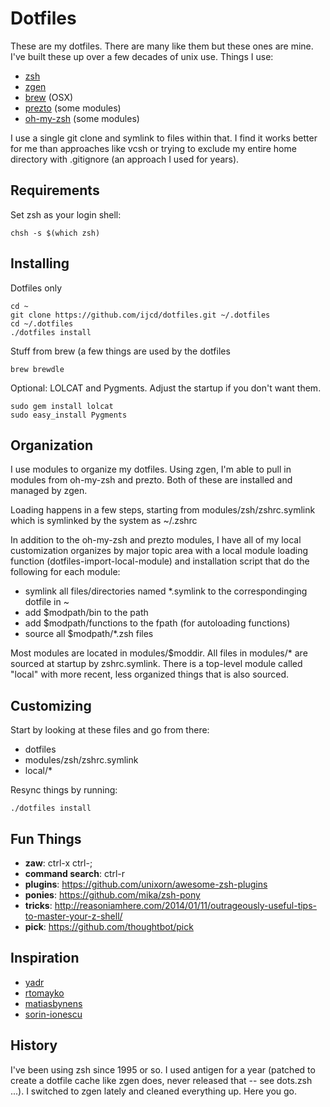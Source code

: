 Dotfiles
========

These are my dotfiles. There are many like them but these ones are mine. I've built these up over a few decades of unix use. Things I use:

* [zsh](https://github.com/zsh-users/zsh)
* [zgen](https://github.com/tarjoilija/zgen)
* [brew](https://github.com/homebrew/homebrew) (OSX)
* [prezto](https://github.com/sorin-ionescu/prezto) (some modules)
* [oh-my-zsh](https://github.com/robbyrussell/oh-my-zsh) (some modules)

I use a single git clone and symlink to files within that. I find it works better for me than approaches like vcsh or trying to exclude my entire home directory with .gitignore (an approach I used for years).

Requirements
------------

Set zsh as your login shell:

    chsh -s $(which zsh)

Installing
----------

Dotfiles only

    cd ~
    git clone https://github.com/ijcd/dotfiles.git ~/.dotfiles
    cd ~/.dotfiles
    ./dotfiles install

Stuff from brew (a few things are used by the dotfiles

    brew brewdle

Optional: LOLCAT and Pygments. Adjust the startup if you don't want them.

    sudo gem install lolcat
    sudo easy_install Pygments

Organization
------------

I use modules to organize my dotfiles. Using zgen, I'm able to pull in modules from oh-my-zsh and prezto. Both of these are installed and managed by zgen.

Loading happens in a few steps, starting from modules/zsh/zshrc.symlink which is symlinked by the system as ~/.zshrc

In addition to the oh-my-zsh and prezto modules, I have all of my local customization organizes by major topic area with a local module loading function (dotfiles-import-local-module) and installation script that do the following for each module:

* symlink all files/directories named *.symlink to the correspondinging dotfile in ~
* add $modpath/bin to the path
* add $modpath/functions to the fpath (for autoloading functions)
* source all $modpath/*.zsh files

Most modules are located in modules/$moddir. All files in modules/* are sourced at startup by zshrc.symlink. There is a top-level module called "local" with more recent, less organized things that is also sourced.

Customizing
-----------

Start by looking at these files and go from there:

* dotfiles
* modules/zsh/zshrc.symlink
* local/*

Resync things by running:

    ./dotfiles install

Fun Things
----------

* **zaw**: ctrl-x ctrl-;
* **command search**: ctrl-r
* **plugins**: https://github.com/unixorn/awesome-zsh-plugins
* **ponies**: https://github.com/mika/zsh-pony
* **tricks**: http://reasoniamhere.com/2014/01/11/outrageously-useful-tips-to-master-your-z-shell/
* **pick**: https://github.com/thoughtbot/pick

Inspiration
-----------

* [yadr](https://github.com/skwp/dotfiles)
* [rtomayko](https://github.com/rtomayko/dotfiles)
* [matiasbynens](https://github.com/mathiasbynens/dotfiles)
* [sorin-ionescu](https://github.com/sorin-ionescu/dotfiles)

History
-------

I've been using zsh since 1995 or so. I used antigen for a year (patched to create a dotfile cache like zgen does, never released that -- see dots.zsh ...). I switched to zgen lately and cleaned everything up. Here you go.

